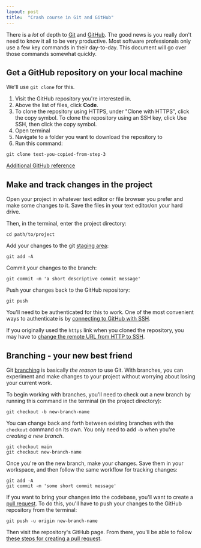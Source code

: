 ```yaml
---
layout: post
title:  "Crash course in Git and GitHub"
---
```


There is a *lot* of depth to [Git](https://git-scm.com/) and [GitHub](https://github.com/). The good news is you really don't need to know it all to be very productive. Most software professionals only use a few key commands in their day-to-day. This document will go over those commands somewhat quickly. 

## Get a GitHub repository on your local machine

We'll use `git clone` for this.

1. Visit the GitHub repository you're interested in.
1. Above the list of files, click **Code**. 
1. To clone the repository using HTTPS, under "Clone with HTTPS", click the copy symbol. To clone the repository using an SSH key, click Use SSH, then click the copy symbol.
1. Open terminal 
1. Navigate to a folder you want to download the repository to 
1. Run this command: 

```
git clone text-you-copied-from-step-3
```

[Additional GitHub reference](https://docs.github.com/en/free-pro-team@latest/github/creating-cloning-and-archiving-repositories/cloning-a-repository)

## Make and track changes in the project

Open your project in whatever text editor or file browser you prefer and make some changes to it. Save the files in your text editor/on your hard drive.

Then, in the terminal, enter the project directory:

```
cd path/to/project
```

Add your changes to the git [staging area](https://git-scm.com/about/staging-area):

```
git add -A
```

Commit your changes to the branch: 

```
git commit -m 'a short descriptive commit message'
```

Push your changes back to the GitHub repository: 

```
git push
```

You'll need to be authenticated for this to work. One of the most convenient ways to authenticate is by [connecting to GitHub with SSH](https://docs.github.com/en/free-pro-team@latest/github/authenticating-to-github/connecting-to-github-with-ssh). 

If you originally used the `https` link when you cloned the repository, you may have to [change the remote URL from HTTP to SSH](https://docs.github.com/en/free-pro-team@latest/github/using-git/changing-a-remotes-url#switching-remote-urls-from-https-to-ssh). 

## Branching - your new best friend

Git [branching](https://git-scm.com/book/en/v2/Git-Branching-Branches-in-a-Nutshell) is basically *the reason* to use Git. With branches, you can experiment and make changes to your project without worrying about losing your current work.

To begin working with branches, you'll need to check out a new branch by running this command in the terminal (in the project directory):

```
git checkout -b new-branch-name
```

You can change back and forth between existing branches with the `checkout` command on its own. You only need to add `-b` when you're *creating a new branch*. 

```
git checkout main
git checkout new-branch-name
```

Once you're on the new branch, make your changes. Save them in your workspace, and then follow the same workflow for tracking changes: 

```
git add -A
git commit -m 'some short commit message'
```

If you want to bring your changes into the codebase, you'll want to create a [pull request](https://docs.github.com/en/free-pro-team@latest/github/collaborating-with-issues-and-pull-requests/about-pull-requests). To do this, you'll have to push your changes to the GitHub repository from the terminal: 

```
git push -u origin new-branch-name
```

Then visit the repository's GitHub page. From there, you'll be able to follow [these steps for creating a pull request](https://docs.github.com/en/free-pro-team@latest/github/collaborating-with-issues-and-pull-requests/creating-a-pull-request).
